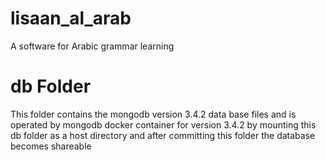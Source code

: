 # lisaan_al_arab
A software for Arabic grammar learning

# db Folder
This folder contains the mongodb version 3.4.2 data base files and is operated by mongodb docker container for version 3.4.2 by mounting this db folder as a host directory and after committing this folder the database becomes shareable
